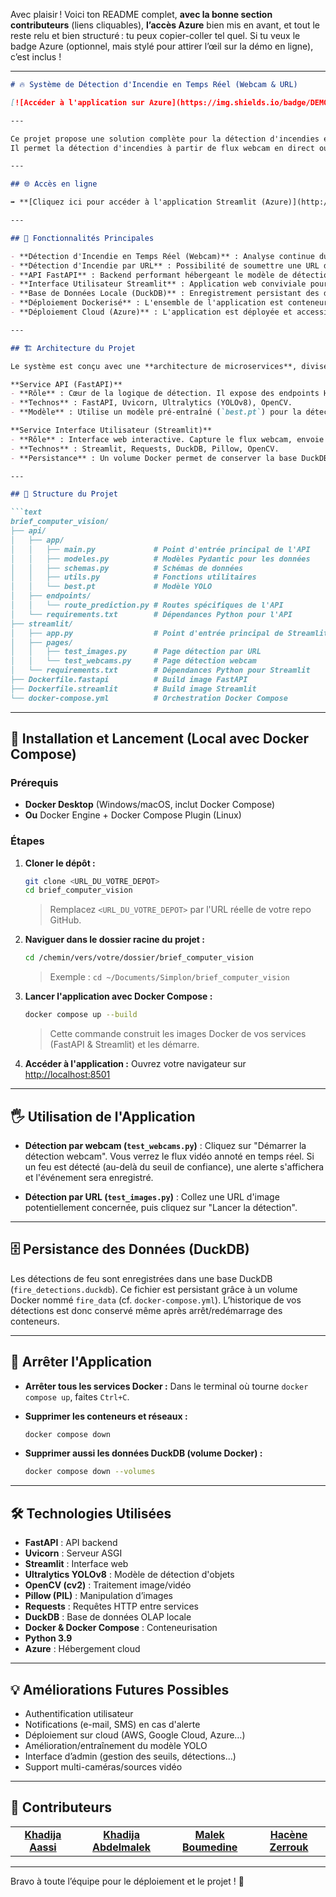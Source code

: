 Avec plaisir !
Voici ton README complet, **avec la bonne section contributeurs** (liens cliquables), **l’accès Azure** bien mis en avant, et tout le reste relu et bien structuré : tu peux copier-coller tel quel.
Si tu veux le badge Azure (optionnel, mais stylé pour attirer l’œil sur la démo en ligne), c’est inclus !

---

````markdown
# 🔥 Système de Détection d'Incendie en Temps Réel (Webcam & URL)

[![Accéder à l'application sur Azure](https://img.shields.io/badge/DEMO%20EN%20LIGNE-AZURE-blue?logo=microsoft-azure)](http://fastapi-streamlit-demo.francecentral.azurecontainer.io:8501/)

---

Ce projet propose une solution complète pour la détection d'incendies en temps réel, combinant une API robuste basée sur **FastAPI** pour le traitement des images et une interface utilisateur interactive développée avec **Streamlit**.  
Il permet la détection d'incendies à partir de flux webcam en direct ou d'images fournies par URL, avec un enregistrement des détections dans une base de données locale.

---

## 🌐 Accès en ligne

➡️ **[Cliquez ici pour accéder à l'application Streamlit (Azure)](http://fastapi-streamlit-demo.francecentral.azurecontainer.io:8501/)**

---

## 🌟 Fonctionnalités Principales

- **Détection d'Incendie en Temps Réel (Webcam)** : Analyse continue du flux vidéo d'une webcam pour détecter la présence de feu.
- **Détection d'Incendie par URL** : Possibilité de soumettre une URL d'image pour une analyse à la demande.
- **API FastAPI** : Backend performant hébergeant le modèle de détection d'objets (YOLOv8) et traitant les requêtes d'images.
- **Interface Utilisateur Streamlit** : Application web conviviale pour visualiser les détections en direct, gérer la webcam et consulter l'historique.
- **Base de Données Locale (DuckDB)** : Enregistrement persistant des détections de feu (avec timestamp, source et confiance) pour la traçabilité et l'analyse ultérieure.
- **Déploiement Dockerisé** : L'ensemble de l'application est conteneurisé avec Docker Compose pour un déploiement local facile et isolé.
- **Déploiement Cloud (Azure)** : L'application est déployée et accessible en ligne via Microsoft Azure.

---

## 🏗️ Architecture du Projet

Le système est conçu avec une **architecture de microservices**, divisée en deux composants principaux s'exécutant dans des conteneurs Docker distincts :

**Service API (FastAPI)**
- **Rôle** : Cœur de la logique de détection. Il expose des endpoints HTTP pour recevoir des images (webcam stream ou URL) et renvoyer les résultats de détection (image annotée et confiance).
- **Technos** : FastAPI, Uvicorn, Ultralytics (YOLOv8), OpenCV.
- **Modèle** : Utilise un modèle pré-entraîné (`best.pt`) pour la détection de "feu".

**Service Interface Utilisateur (Streamlit)**
- **Rôle** : Interface web interactive. Capture le flux webcam, envoie les images à l'API FastAPI, affiche les résultats annotés et gère l'enregistrement/affichage des détections dans une base DuckDB.
- **Technos** : Streamlit, Requests, DuckDB, Pillow, OpenCV.
- **Persistance** : Un volume Docker permet de conserver la base DuckDB (`fire_detections.duckdb`) même si le conteneur Streamlit est redémarré ou supprimé.

---

## 📁 Structure du Projet

```text
brief_computer_vision/
├── api/
│   ├── app/
│   │   ├── main.py             # Point d'entrée principal de l'API
│   │   ├── modeles.py          # Modèles Pydantic pour les données
│   │   ├── schemas.py          # Schémas de données
│   │   ├── utils.py            # Fonctions utilitaires
│   │   └── best.pt             # Modèle YOLO
│   ├── endpoints/
│   │   └── route_prediction.py # Routes spécifiques de l'API
│   └── requirements.txt        # Dépendances Python pour l'API
├── streamlit/
│   ├── app.py                  # Point d'entrée principal de Streamlit
│   ├── pages/
│   │   ├── test_images.py      # Page détection par URL
│   │   └── test_webcams.py     # Page détection webcam
│   └── requirements.txt        # Dépendances Python pour Streamlit
├── Dockerfile.fastapi          # Build image FastAPI
├── Dockerfile.streamlit        # Build image Streamlit
└── docker-compose.yml          # Orchestration Docker Compose
````

---

## 🚀 Installation et Lancement (Local avec Docker Compose)

### Prérequis

* **Docker Desktop** (Windows/macOS, inclut Docker Compose)
* **Ou** Docker Engine + Docker Compose Plugin (Linux)

### Étapes

1. **Cloner le dépôt :**

   ```bash
   git clone <URL_DU_VOTRE_DEPOT>
   cd brief_computer_vision
   ```

   > Remplacez `<URL_DU_VOTRE_DEPOT>` par l'URL réelle de votre repo GitHub.

2. **Naviguer dans le dossier racine du projet :**

   ```bash
   cd /chemin/vers/votre/dossier/brief_computer_vision
   ```

   > Exemple : `cd ~/Documents/Simplon/brief_computer_vision`

3. **Lancer l'application avec Docker Compose :**

   ```bash
   docker compose up --build
   ```

   > Cette commande construit les images Docker de vos services (FastAPI & Streamlit) et les démarre.

4. **Accéder à l'application :**
   Ouvrez votre navigateur sur [http://localhost:8501](http://localhost:8501)

---

## 🖐️ Utilisation de l'Application

* **Détection par webcam (`test_webcams.py`)** :
  Cliquez sur "Démarrer la détection webcam". Vous verrez le flux vidéo annoté en temps réel. Si un feu est détecté (au-delà du seuil de confiance), une alerte s'affichera et l'événement sera enregistré.

* **Détection par URL (`test_images.py`)** :
  Collez une URL d'image potentiellement concernée, puis cliquez sur "Lancer la détection".

---

## 🗄️ Persistance des Données (DuckDB)

Les détections de feu sont enregistrées dans une base DuckDB (`fire_detections.duckdb`).
Ce fichier est persistant grâce à un volume Docker nommé `fire_data` (cf. `docker-compose.yml`).
L’historique de vos détections est donc conservé même après arrêt/redémarrage des conteneurs.

---

## 🛑 Arrêter l'Application

* **Arrêter tous les services Docker :**
  Dans le terminal où tourne `docker compose up`, faites `Ctrl+C`.

* **Supprimer les conteneurs et réseaux :**

  ```bash
  docker compose down
  ```

* **Supprimer aussi les données DuckDB (volume Docker) :**

  ```bash
  docker compose down --volumes
  ```

---

## 🛠️ Technologies Utilisées

* **FastAPI** : API backend
* **Uvicorn** : Serveur ASGI
* **Streamlit** : Interface web
* **Ultralytics YOLOv8** : Modèle de détection d'objets
* **OpenCV (cv2)** : Traitement image/vidéo
* **Pillow (PIL)** : Manipulation d’images
* **Requests** : Requêtes HTTP entre services
* **DuckDB** : Base de données OLAP locale
* **Docker & Docker Compose** : Conteneurisation
* **Python 3.9**
* **Azure** : Hébergement cloud

---

## 💡 Améliorations Futures Possibles

* Authentification utilisateur
* Notifications (e-mail, SMS) en cas d'alerte
* Déploiement sur cloud (AWS, Google Cloud, Azure…)
* Amélioration/entraînement du modèle YOLO
* Interface d’admin (gestion des seuils, détections…)
* Support multi-caméras/sources vidéo

---

## 👥 Contributeurs

<section align="center">

<table>
  <tr>
    <td align="center">
      <a href="https://github.com/Khadaassi"><b>Khadija Aassi</b></a>
    </td>
    <td align="center">
      <a href="https://github.com/khadmalek"><b>Khadija Abdelmalek</b></a>
    </td>
    <td align="center">
      <a href="https://github.com/Malek-Boumedine"><b>Malek Boumedine</b></a>
    </td>
    <td align="center">
      <a href="https://github.com/haceneZERROUK"><b>Hacène Zerrouk</b></a>
    </td>
  </tr>
</table>

</section>

---

Bravo à toute l’équipe pour le déploiement et le projet ! 🚀
```
